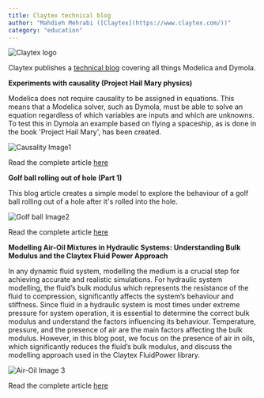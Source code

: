 ```yaml
---
title: Claytex technical blog
author: "Mahdieh Mehrabi ([Claytex](https://www.claytex.com/))"
category: "education"
---
```


![Claytex logo]( https://www.claytex.com/wp-content/uploads/2024/07/Claytex-Logo_Modelica-Newsletter_Summer-2024.png "Claytex logo")

Claytex publishes a [technical blog](https://www.linkedin.com/showcase/our-technical-blog/) covering all things Modelica and Dymola.  

**Experiments with causality (Project Hail Mary physics)** 

Modelica does not require causality to be assigned in equations. This means that a Modelica solver, such as Dymola, must be able to solve an equation regardless of which variables are inputs and which are unknowns. To test this in Dymola an example based on flying a spaceship, as is done in the book 'Project Hail Mary', has been created.

![Causality Image1]( https://www.claytex.com/wp-content/uploads/2024/11/Modelica_NL_Nov25_Causality.png " Causality Image1")

Read the complete article [here]( https://www.claytex.com/tech-blog/experiments-with-causality-project-hail-mary-physics/)

**Golf ball rolling out of hole (Part 1)**

This blog article creates a simple model to explore the behaviour of a golf ball rolling out of a hole after it's rolled into the hole.

![Golf ball Image2]( https://www.claytex.com/wp-content/uploads/2024/11/Modelica_NL_Nov25_Golf-Ball.png " Golf ball Image2")

Read the complete article [here]( https://www.claytex.com/tech-blog/golf-ball-rolling-out-of-hole-part-1/)

**Modelling Air-Oil Mixtures in Hydraulic Systems: Understanding Bulk Modulus and the Claytex Fluid Power Approach**

In any dynamic fluid system, modelling the medium is a crucial step for achieving accurate and realistic simulations. For hydraulic system modelling, the fluid’s bulk modulus which represents the resistance of the fluid to compression, significantly affects the system’s behaviour and stiffness. Since fluid in a hydraulic system is most times under extreme pressure for system operation, it is essential to determine the correct bulk modulus and understand the factors influencing its behaviour. Temperature, pressure, and the presence of air are the main factors affecting the bulk modulus. However, in this blog post, we focus on the presence of air in oils, which significantly reduces the fluid’s bulk modulus, and discuss the modelling approach used in the Claytex FluidPower library.

![Air-Oil Image 3]( https://www.claytex.com/wp-content/uploads/2024/11/Modelica_NL_Nov25_Air-Oil.png "Air-Oil Image3")

Read the complete article [here]( https://www.claytex.com/tech-blog/modelling-air-oil-mixtures-hydraulic-systems-bulk-modulus-claytex-fluid-power/)
